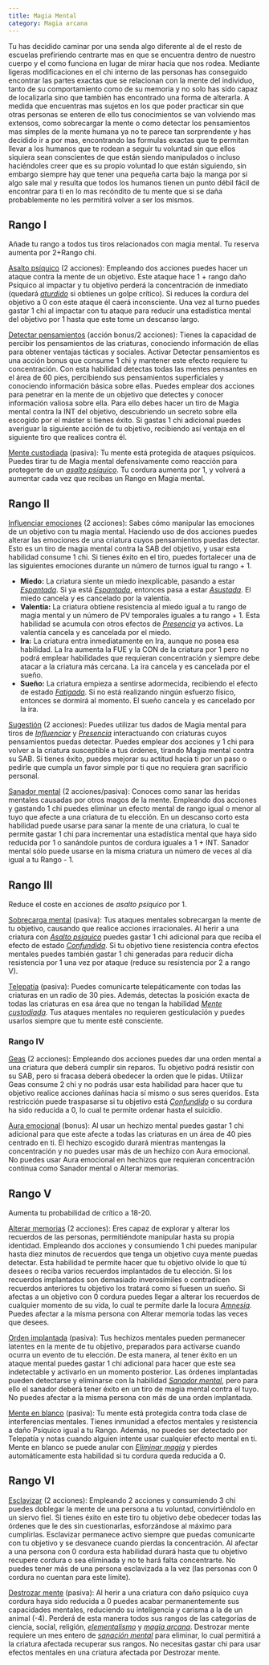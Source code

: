 ```yaml
---
title: Magia Mental
category: Magia arcana
---
```


Tu has decidido caminar por una senda algo diferente al de el resto de escuelas prefiriendo centrarte mas en que se encuentra dentro de nuestro cuerpo y el como funciona en lugar de mirar hacia que nos rodea. Mediante ligeras modificaciones en el chi interno de las personas has conseguido encontrar las partes exactas que se relacionan con la mente del individuo, tanto de su comportamiento como de su memoria y no solo has sido capaz de localizarla sino que también has encontrado una forma de alterarla. A medida que encuentras mas sujetos en los que poder practicar sin que otras personas se enteren de ello tus conocimientos se van volviendo mas extensos, como sobrecargar la mente o como detectar los pensamientos mas simples de la mente humana ya no te parece tan sorprendente y has decidido ir a por mas, encontrando las formulas exactas que te permitan llevar a los humanos que te rodean a seguir tu voluntad sin que ellos siquiera sean conscientes de que están siendo manipulados o incluso haciéndoles creer que es su propio voluntad lo que están siguiendo, sin embargo siempre hay que tener una pequeña carta bajo la manga por si algo sale mal y resulta que todos los humanos tienen un punto débil fácil de encontrar para ti en lo mas recóndito de tu mente que si se daña probablemente no les permitirá volver a ser los mismos.

## Rango I

Añade tu rango a todos tus tiros relacionados con magia mental. Tu reserva aumenta por 2+Rango chi. 

<u>Asalto psíquico</u> (2 acciones): Empleando dos acciones puedes hacer un ataque contra la mente de un objetivo. Este ataque hace 1 + rango daño Psíquico al impactar y tu objetivo perderá la concentración de inmediato (quedará *[aturdido](https://raldamain.com/rules/Reglas%20principales/Efectos%20de%20estado.html#aturdida)* si obtienes un golpe crítico). Si reduces la cordura del objetivo a 0 con este ataque él caerá inconsciente. Una vez al turno puedes gastar 1 chi al impactar con tu ataque para reducir una estadística mental del objetivo por 1 hasta que este tome un descanso largo.

<u>Detectar pensamientos</u> (acción bonus/2 acciones): Tienes la capacidad de percibir los pensamientos de las criaturas, conociendo información de ellas para obtener ventajas tácticas y sociales. Activar Detectar pensamientos es una acción bonus que consume 1 chi y mantener este efecto requiere tu concentración. Con esta habilidad detectas todas las mentes pensantes en el área de 60 pies, percibiendo sus pensamientos superficiales y conociendo información básica sobre ellas. Puedes emplear dos acciones para penetrar en la mente de un objetivo que detectes y conocer información valiosa sobre ella. Para ello debes hacer un tiro de Magia mental contra la INT del objetivo, descubriendo un secreto sobre ella escogido por el máster si tienes éxito. Si gastas 1 chi adicional puedes averiguar la siguiente acción de tu objetivo, recibiendo así ventaja en el siguiente tiro que realices contra él.

<u>Mente custodiada</u> (pasiva): Tu mente está protegida de ataques psíquicos. Puedes tirar tu de Magia mental defensivamente como reacción para protegerte de un *[asalto psíquico](https://raldamain.com/rules/Rangos/Magia%20arcana/magia%20mental.html#rango-i)*. Tu cordura aumenta por 1, y volverá a aumentar cada vez que recibas un Rango en Magia mental.

## Rango II  

<u>Influenciar emociones</u> (2 acciones): Sabes cómo manipular las emociones de un objetivo con tu magia mental. Haciendo uso de dos acciones puedes alterar las emociones de una criatura cuyos pensamientos puedas detectar. Esto es un tiro de magia mental contra la SAB del objetivo, y usar esta habilidad consume 1 chi. Si tienes éxito en el tiro, puedes fortalecer una de las siguientes emociones durante un número de turnos igual tu rango + 1. 

- **Miedo:** La criatura siente un miedo inexplicable, pasando a estar *[Espantada](https://raldamain.com/rules/Reglas%20principales/Efectos%20de%20estado.html#espantada)*. Si ya está *[Espantada](https://raldamain.com/rules/Reglas%20principales/Efectos%20de%20estado.html#espantada)*, entonces pasa a estar *[Asustada](https://raldamain.com/rules/Reglas%20principales/Efectos%20de%20estado.html#asustada)*. El miedo cancela y es cancelado por la valentía.
- **Valentía:** La criatura obtiene resistencia al miedo igual a tu rango de magia mental y un número de PV temporales iguales a tu rango + 1. Esta habilidad se acumula con otros efectos de *[Presencia](https://raldamain.com/rules/Rangos/Social/presencia.html)* ya activos. La valentía cancela y es cancelada por el miedo. 
- **Ira:** La criatura entra inmediatamente en Ira, aunque no posea esa habilidad. La Ira aumenta la FUE y la CON de la criatura por 1 pero no podrá emplear habilidades que requieran concentración y siempre debe atacar a la criatura más cercana. La ira cancela y es cancelada por el sueño. 
- **Sueño:** La criatura empieza a sentirse adormecida, recibiendo el efecto de estado *[Fatigada](https://raldamain.com/rules/Reglas%20principales/Efectos%20de%20estado.html#fatigada)*. Si no está realizando ningún esfuerzo físico, entonces se dormirá al momento. El sueño cancela y es cancelado por la ira. 

<u>Sugestión</u> (2 acciones): Puedes utilizar tus dados de Magia mental para tiros de *[Influenciar](https://raldamain.com/rules/Rangos/Social/influenciar.html)* y *[Presencia](https://raldamain.com/rules/Rangos/Social/presencia.html)* interactuando con criaturas cuyos pensamientos puedas detectar. Puedes emplear dos acciones y 1 chi para volver a la criatura susceptible a tus órdenes, tirando Magia mental contra su SAB. Si tienes éxito, puedes mejorar su actitud hacia ti por un paso o pedirle que cumpla un favor simple por ti que no requiera gran sacrificio personal.  

<u>Sanador mental</u> (2 acciones/pasiva): Conoces como sanar las heridas mentales causadas por otros magos de la mente. Empleando dos acciones y gastando 1 chi puedes eliminar un efecto mental de rango igual o menor al tuyo que afecte a una criatura de tu elección. En un descanso corto esta habilidad puede usarse para sanar la mente de una criatura, lo cual te permite gastar 1 chi para incrementar una estadística mental que haya sido reducida por 1 o sanándole puntos de cordura iguales a 1 + INT. Sanador mental sólo puede usarse en la misma criatura un número de veces al día igual a tu Rango - 1.  

## Rango III  

Reduce el coste en acciones de *asalto psíquico* por 1.

<u>Sobrecarga mental</u> (pasiva): Tus ataques mentales sobrecargan la mente de tu objetivo, causando que realice acciones irracionales. Al herir a una criatura con *[Asalto psíquico](https://raldamain.com/rules/Rangos/Magia%20arcana/magia%20mental.html#rango-i)* puedes gastar 1 chi adicional para que reciba el efecto de estado *[Confundida](https://raldamain.com/rules/Reglas%20principales/Efectos%20de%20estado.html#confundida)*. Si tu objetivo tiene resistencia contra efectos mentales puedes también gastar 1 chi generadas para reducir dicha resistencia por 1 una vez por ataque (reduce su resistencia por 2 a rango V). 

<u>Telepatía</u> (pasiva): Puedes comunicarte telepáticamente con todas las criaturas en un radio de 30 pies. Además, detectas la posición exacta de todas las criaturas en esa área que no tengan la habilidad *[Mente custodiada](https://raldamain.com/rules/Rangos/Magia%20arcana/magia%20mental.html#rango-i).* Tus ataques mentales no requieren gesticulación y puedes usarlos siempre que tu mente esté consciente.  

### Rango IV

<u>Geas</u> (2 acciones): Empleando dos acciones puedes dar una orden mental a una criatura que deberá cumplir sin reparos. Tu objetivo podrá resistir con su SAB, pero si fracasa deberá obedecer la orden que le pidas. Utilizar Geas consume 2 chi y no podrás usar esta habilidad para hacer que tu objetivo realice acciones dañinas hacia sí mismo o sus seres queridos. Esta restricción puede traspasarse si tu objetivo está *[Confundido](https://raldamain.com/rules/Reglas%20principales/Efectos%20de%20estado.html#confundida)* o su cordura ha sido reducida a 0, lo cual te permite ordenar hasta el suicidio.  

<u>Aura emocional</u> (bonus): Al usar un hechizo mental puedes gastar 1 chi adicional para que este afecte a todas las criaturas en un área de 40 pies centrado en ti. El hechizo escogido durará mientras mantengas la concentración y no puedes usar más de un hechizo con Aura emocional. No puedes usar Aura emocional en hechizos que requieran concentración continua como Sanador mental o Alterar memorias.  

## Rango V   

Aumenta tu probabilidad de crítico a 18-20. 

<u>Alterar memorias</u> (2 acciones): Eres capaz de explorar y alterar los recuerdos de las personas, permitiéndote manipular hasta su propia identidad. Empleando dos acciones y consumiendo 1 chi puedes manipular hasta diez minutos de recuerdos que tenga un objetivo cuya mente puedas detectar. Esta habilidad te permite hacer que tu objetivo olvide lo que tú desees o reciba varios recuerdos implantados de tu elección. Si los recuerdos implantados son demasiado inverosímiles o contradicen recuerdos anteriores tu objetivo los tratará como si fuesen un sueño. Si afectas a un objetivo con 0 cordura puedes llegar a alterar los recuerdos de cualquier momento de su vida, lo cual te permite darle la locura *[Amnesia](https://raldamain.com/rules/Reglas%20adicionales/locura.html#amnesia)*. Puedes afectar a la misma persona con Alterar memoria todas las veces que desees. 

<u>Orden implantada</u> (pasiva): Tus hechizos mentales pueden permanecer latentes en la mente de tu objetivo, preparados para activarse cuando ocurra un evento de tu elección. De esta manera, al tener éxito en un ataque mental puedes gastar 1 chi adicional para hacer que este sea indetectable y activarlo en un momento posterior. Las órdenes implantadas pueden detectarse y eliminarse con la habilidad *[Sanador mental](https://raldamain.com/rules/Rangos/Magia%20arcana/magia%20mental.html#rango-ii)*, pero para ello el sanador deberá tener éxito en un tiro de magia mental contra el tuyo. No puedes afectar a la misma persona con más de una orden implantada. 

<u>Mente en blanco</u> (pasiva): Tu mente está protegida contra toda clase de interferencias mentales. Tienes inmunidad a efectos mentales y resistencia a daño Psíquico igual a tu Rango. Además, no puedes ser detectado por Telepatía y notas cuando alguien intente usar cualquier efecto mental en ti. Mente en blanco se puede anular con *[Eliminar magia](https://raldamain.com/rules/Rangos/Magia%20arcana/magia%20protectora.html#rango-ii)* y pierdes automáticamente esta habilidad si tu cordura queda reducida a 0.  

## Rango VI  

<u>Esclavizar</u> (2 acciones): Empleando 2 acciones y consumiendo 3 chi puedes doblegar la mente de una persona a tu voluntad, convirtiéndolo en un siervo fiel. Si tienes éxito en este tiro tu objetivo debe obedecer todas las órdenes que le des sin cuestionarlas, esforzándose al máximo para cumplirlas. Esclavizar permanece activo siempre que puedas comunicarte con tu objetivo y se desvanece cuando pierdas la concentración. Al afectar a una persona con 0 cordura esta habilidad durará hasta que tu objetivo recupere cordura o sea eliminada y no te hará falta concentrarte. No puedes tener más de una persona esclavizada a la vez (las personas con 0 cordura no cuentan para este límite). 

<u>Destrozar mente</u> (pasiva): Al herir a una criatura con daño psíquico cuya cordura haya sido reducida a 0 puedes acabar permanentemente sus capacidades mentales, reduciendo su inteligencia y carisma a la de un animal (-4). Perderá de esta manera todos sus rangos de las categorías de ciencia, social, religión, *[elementalismo](https://raldamain.com/rules/Rangos/Elementalismo/)* y *[magia arcana](https://raldamain.com/rules/Rangos/Magia%20arcana/)*. Destrozar mente requiere un mes entero de *[sanación mental]((https://raldamain.com/rules/Rangos/Magia%20arcana/magia%20mental.html#rango-ii))* para eliminar, lo cual permitirá a la criatura afectada recuperar sus rangos. No necesitas gastar chi para usar efectos mentales en una criatura afectada por Destrozar mente.